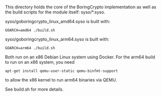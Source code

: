 This directory holds the core of the BoringCrypto implementation
as well as the build scripts for the module itself: syso/*.syso.

syso/goboringcrypto_linux_amd64.syso is built with:

	GOARCH=amd64 ./build.sh

syso/goboringcrypto_linux_arm64.syso is built with:

	GOARCH=arm64 ./build.sh

Both run on an x86 Debian Linux system using Docker.
For the arm64 build to run on an x86 system, you need

	apt-get install qemu-user-static qemu-binfmt-support

to allow the x86 kernel to run arm64 binaries via QEMU.

See build.sh for more details.
